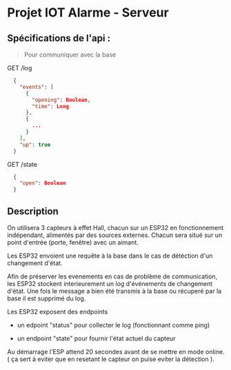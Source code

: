 # Projet IOT Alarme - Serveur

## Spécifications de l'api :
> Pour communiquer avec la base

GET /log
```json
  {
    "events": [
      {
        "opening": Boolean,
        "time": Long
      },
      {
        ...
      }
    ],
    "up": true
  }
```

GET /state
```json
  {
    "open": Boolean
  }
```

## Description

On utilisera 3 capteurs à effet Hall, chacun sur un ESP32 en fonctionnement indépendant, alimentés par des sources externes. Chacun sera situé sur un point d'entrée (porte, fenêtre) avec un aimant.

Les ESP32 envoient une requête à la base dans le cas de détéction d'un changement d'état.

Afin de préserver les evenements en cas de problème de communication, les ESP32 stockent interieurement un log d'événements de changement d'état. Une fois le message a bien été transmis à la base ou récuperé par la base il est supprimé du log.

Les ESP32 exposent des endpoints

-   un edpoint "status" pour collecter le log (fonctionnant comme ping)
    
-   un endpoint "state" pour fournir l'état actuel du capteur
    

Au démarrage l'ESP attend 20 secondes avant de se mettre en mode online. ( ça sert à eviter que en resetant le capteur on puise eviter la détection ).
